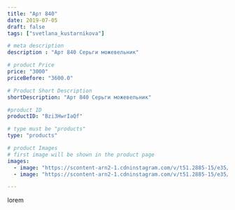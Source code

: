 ```yaml
---
title: "Арт 840"
date: 2019-07-05
draft: false
tags: ["svetlana_kustarnikova"]

# meta description
description : "Арт 840 Серьги можевельник"

# product Price
price: "3000"
priceBefore: "3600.0"

# Product Short Description
shortDescription: "Арт 840 Серьги можевельник"

#product ID
productID: "Bzi3HwrIaQf"

# type must be "products"
type: "products"

# product Images
# first image will be shown in the product page
images:
  - image: "https://scontent-arn2-1.cdninstagram.com/v/t51.2885-15/e35/64516336_309675056583700_1368305876998804731_n.jpg?se=7&tp=1&_nc_ht=scontent-arn2-1.cdninstagram.com&_nc_cat=104&_nc_ohc=jGHpIuLe4jwAX-XDqia&ccb=7-4&oh=9f42c06ea73c84ad4cb897fb609b080b&oe=6083BCFC&ig_cache_key=MjA4MTQ2ODM5ODAxOTAzMjg3NQ%3D%3D.2-ccb7-4"
  - image: "https://scontent-arn2-1.cdninstagram.com/v/t51.2885-15/e35/65183747_144440679967516_223940988350166717_n.jpg?tp=1&_nc_ht=scontent-arn2-1.cdninstagram.com&_nc_cat=104&_nc_ohc=UcCNHZ7Cj6AAX9OG4S1&ccb=7-4&oh=cac8f62a66fb38c4b724ddc2335ed6e7&oe=60817311&ig_cache_key=MjA4MTQ2ODM5ODAyNzQ0NTA2MA%3D%3D.2-ccb7-4"

---
```

lorem
